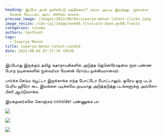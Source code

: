 ```yaml
---
heading: இப்போ தான் குளிச்சிட்டு வந்தீங்களா? சும்மா அப்படி இருக்குது. ஐஸ்வர்யா
  மேனன் லேட்டஸ்ட் ஹாட் கிளிக்ஸ் வைரல்.
preview_image: /images/2022/08/04/iswarya-menon-latest-clicks.jpeg
image_resize: /cdn-cgi/image/w=640,fit=scale-down,q=80,f=auto
categories: cinema
authors: Santhosh
tags:
  - Iswarya Menon
title: iswarya-menon-latest-candid
date: 2022-08-04 07:17:34 +0530
---
```

இப்போது இருக்கும் தமிழ் கதாநாயகிகளில் அடுத்த ஜெனெரேஷன்ல ரூல் பண்ண போற நடிகைகளில் ஐஸ்வர்யா மேனன் ரொம்ப முக்கியமானவர்.

பார்க்க செம்ம க்யூட்டா இருக்காங்க எந்த போட்டோ போட்டாலும். ஒரேய ஒரு படம் பெரிய ஹீரோ கூட இவங்கள புடிக்கவே முடியாது அடுத்தடுத்து படங்களுக்கு அவ்ளோ பிஸி ஆய்டுவாங்க.

இயக்குனர்களே கொஞ்சம் consider பண்ணுங்க பா.

![](/images/2022/08/04/iswarya-menon-3.jpeg)

![](/images/2022/08/04/iswarya-menon-1.jpeg)

![](/images/2022/08/04/iswarya-menon-2.jpeg)